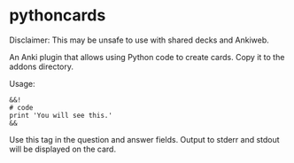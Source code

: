 pythoncards
===========

Disclaimer: This may be unsafe to use with shared decks and Ankiweb.

An Anki plugin that allows using Python code to create cards. Copy it to the addons directory.

Usage:

	&&!
	# code
	print 'You will see this.'
	&&

Use this tag in the question and answer fields. Output to stderr and stdout will be displayed on the card.